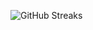 ![GitHub Streaks](https://github-streaks-mqc9.onrender.com/streak/happilli/image?theme=midnight&cache_bust=1743543931&lang=ja)
